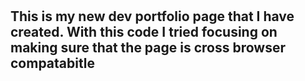 # <Dev-Portfolio>

## This is my new dev portfolio page that I have created. With this code I tried focusing on making sure that the page is cross browser compatabitle